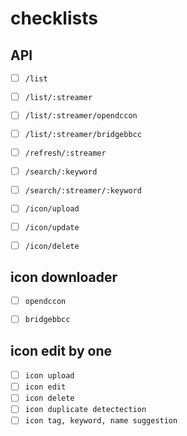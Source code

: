 # checklists


## API

- [ ] `/list`
- [ ] `/list/:streamer`
- [ ] `/list/:streamer/opendccon`
- [ ] `/list/:streamer/bridgebbcc`
- [ ] `/refresh/:streamer`
- [ ] `/search/:keyword`
- [ ] `/search/:streamer/:keyword`
- [ ] `/icon/upload`
- [ ] `/icon/update`
- [ ] `/icon/delete`


## icon downloader
- [ ] `opendccon`
- [ ] `bridgebbcc`


## icon edit by one
- [ ] `icon upload`
- [ ] `icon edit`
- [ ] `icon delete`
- [ ] `icon duplicate detectection`
- [ ] `icon tag, keyword, name suggestion`
